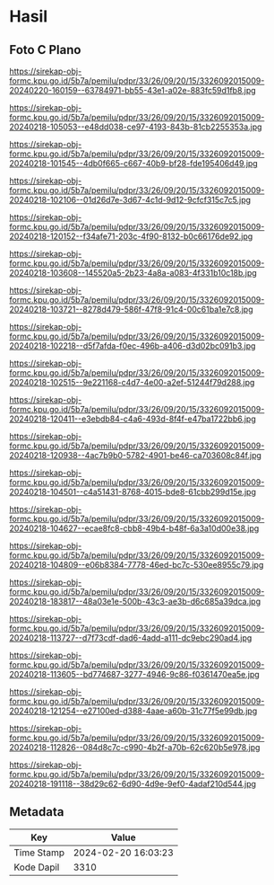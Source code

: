 # Hasil

## Foto C Plano

https://sirekap-obj-formc.kpu.go.id/5b7a/pemilu/pdpr/33/26/09/20/15/3326092015009-20240220-160159--63784971-bb55-43e1-a02e-883fc59d1fb8.jpg

https://sirekap-obj-formc.kpu.go.id/5b7a/pemilu/pdpr/33/26/09/20/15/3326092015009-20240218-105053--e48dd038-ce97-4193-843b-81cb2255353a.jpg

https://sirekap-obj-formc.kpu.go.id/5b7a/pemilu/pdpr/33/26/09/20/15/3326092015009-20240218-101545--4db0f665-c667-40b9-bf28-fde195406d49.jpg

https://sirekap-obj-formc.kpu.go.id/5b7a/pemilu/pdpr/33/26/09/20/15/3326092015009-20240218-102106--01d26d7e-3d67-4c1d-9d12-9cfcf315c7c5.jpg

https://sirekap-obj-formc.kpu.go.id/5b7a/pemilu/pdpr/33/26/09/20/15/3326092015009-20240218-120152--f34afe71-203c-4f90-8132-b0c66176de92.jpg

https://sirekap-obj-formc.kpu.go.id/5b7a/pemilu/pdpr/33/26/09/20/15/3326092015009-20240218-103608--145520a5-2b23-4a8a-a083-4f331b10c18b.jpg

https://sirekap-obj-formc.kpu.go.id/5b7a/pemilu/pdpr/33/26/09/20/15/3326092015009-20240218-103721--8278d479-586f-47f8-91c4-00c61ba1e7c8.jpg

https://sirekap-obj-formc.kpu.go.id/5b7a/pemilu/pdpr/33/26/09/20/15/3326092015009-20240218-102218--d5f7afda-f0ec-496b-a406-d3d02bc091b3.jpg

https://sirekap-obj-formc.kpu.go.id/5b7a/pemilu/pdpr/33/26/09/20/15/3326092015009-20240218-102515--9e221168-c4d7-4e00-a2ef-51244f79d288.jpg

https://sirekap-obj-formc.kpu.go.id/5b7a/pemilu/pdpr/33/26/09/20/15/3326092015009-20240218-120411--e3ebdb84-c4a6-493d-8f4f-e47ba1722bb6.jpg

https://sirekap-obj-formc.kpu.go.id/5b7a/pemilu/pdpr/33/26/09/20/15/3326092015009-20240218-120938--4ac7b9b0-5782-4901-be46-ca703608c84f.jpg

https://sirekap-obj-formc.kpu.go.id/5b7a/pemilu/pdpr/33/26/09/20/15/3326092015009-20240218-104501--c4a51431-8768-4015-bde8-61cbb299d15e.jpg

https://sirekap-obj-formc.kpu.go.id/5b7a/pemilu/pdpr/33/26/09/20/15/3326092015009-20240218-104627--ecae8fc8-cbb8-49b4-b48f-6a3a10d00e38.jpg

https://sirekap-obj-formc.kpu.go.id/5b7a/pemilu/pdpr/33/26/09/20/15/3326092015009-20240218-104809--e06b8384-7778-46ed-bc7c-530ee8955c79.jpg

https://sirekap-obj-formc.kpu.go.id/5b7a/pemilu/pdpr/33/26/09/20/15/3326092015009-20240218-183817--48a03e1e-500b-43c3-ae3b-d6c685a39dca.jpg

https://sirekap-obj-formc.kpu.go.id/5b7a/pemilu/pdpr/33/26/09/20/15/3326092015009-20240218-113727--d7f73cdf-dad6-4add-a111-dc9ebc290ad4.jpg

https://sirekap-obj-formc.kpu.go.id/5b7a/pemilu/pdpr/33/26/09/20/15/3326092015009-20240218-113605--bd774687-3277-4946-9c86-f0361470ea5e.jpg

https://sirekap-obj-formc.kpu.go.id/5b7a/pemilu/pdpr/33/26/09/20/15/3326092015009-20240218-121254--e27100ed-d388-4aae-a60b-31c77f5e99db.jpg

https://sirekap-obj-formc.kpu.go.id/5b7a/pemilu/pdpr/33/26/09/20/15/3326092015009-20240218-112826--084d8c7c-c990-4b2f-a70b-62c620b5e978.jpg

https://sirekap-obj-formc.kpu.go.id/5b7a/pemilu/pdpr/33/26/09/20/15/3326092015009-20240218-191118--38d29c62-6d90-4d9e-9ef0-4adaf210d544.jpg


## Metadata

| Key        | Value               |
| ---------- | ------------------- |
| Time Stamp | 2024-02-20 16:03:23 |
| Kode Dapil | 3310                |



